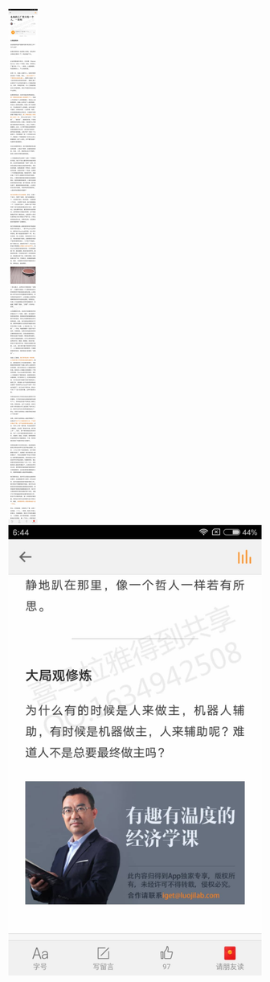 ![](../../images/2017年05月/HF0509未来的工厂里只有一个人，一条狗.jpg)
![](../../images/2017年05月/HF0509未来的工厂里只有一个人，一条狗2.jpg)
